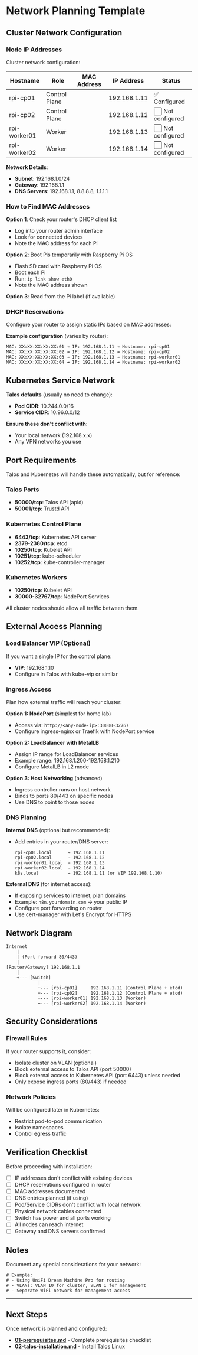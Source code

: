 # Network Planning Template

## Cluster Network Configuration

### Node IP Addresses

Cluster network configuration:

| Hostname | Role | MAC Address | IP Address | Status |
|----------|------|-------------|------------|--------|
| rpi-cp01 | Control Plane | | 192.168.1.11 | ✅ Configured |
| rpi-cp02 | Control Plane | | 192.168.1.12 | ⬜ Not configured |
| rpi-worker01 | Worker | | 192.168.1.13 | ⬜ Not configured |
| rpi-worker02 | Worker | | 192.168.1.14 | ⬜ Not configured |

**Network Details**:
- **Subnet**: 192.168.1.0/24
- **Gateway**: 192.168.1.1
- **DNS Servers**: 192.168.1.1, 8.8.8.8, 1.1.1.1

### How to Find MAC Addresses

**Option 1**: Check your router's DHCP client list
- Log into your router admin interface
- Look for connected devices
- Note the MAC address for each Pi

**Option 2**: Boot Pis temporarily with Raspberry Pi OS
- Flash SD card with Raspberry Pi OS
- Boot each Pi
- Run: `ip link show eth0`
- Note the MAC address shown

**Option 3**: Read from the Pi label (if available)

### DHCP Reservations

Configure your router to assign static IPs based on MAC addresses:

**Example configuration** (varies by router):
```
MAC: XX:XX:XX:XX:XX:01 → IP: 192.168.1.11 → Hostname: rpi-cp01
MAC: XX:XX:XX:XX:XX:02 → IP: 192.168.1.12 → Hostname: rpi-cp02
MAC: XX:XX:XX:XX:XX:03 → IP: 192.168.1.13 → Hostname: rpi-worker01
MAC: XX:XX:XX:XX:XX:04 → IP: 192.168.1.14 → Hostname: rpi-worker02
```

## Kubernetes Service Network

**Talos defaults** (usually no need to change):
- **Pod CIDR**: 10.244.0.0/16
- **Service CIDR**: 10.96.0.0/12

**Ensure these don't conflict with**:
- Your local network (192.168.x.x)
- Any VPN networks you use

## Port Requirements

Talos and Kubernetes will handle these automatically, but for reference:

### Talos Ports
- **50000/tcp**: Talos API (apid)
- **50001/tcp**: Trustd API

### Kubernetes Control Plane
- **6443/tcp**: Kubernetes API server
- **2379-2380/tcp**: etcd
- **10250/tcp**: Kubelet API
- **10251/tcp**: kube-scheduler
- **10252/tcp**: kube-controller-manager

### Kubernetes Workers
- **10250/tcp**: Kubelet API
- **30000-32767/tcp**: NodePort Services

All cluster nodes should allow all traffic between them.

## External Access Planning

### Load Balancer VIP (Optional)
If you want a single IP for the control plane:
- **VIP**: 192.168.1.10
- Configure in Talos with kube-vip or similar

### Ingress Access
Plan how external traffic will reach your cluster:

**Option 1: NodePort** (simplest for home lab)
- Access via: `http://<any-node-ip>:30000-32767`
- Configure ingress-nginx or Traefik with NodePort service

**Option 2: LoadBalancer with MetalLB**
- Assign IP range for LoadBalancer services
- Example range: 192.168.1.200-192.168.1.210
- Configure MetalLB in L2 mode

**Option 3: Host Networking** (advanced)
- Ingress controller runs on host network
- Binds to ports 80/443 on specific nodes
- Use DNS to point to those nodes

### DNS Planning

**Internal DNS** (optional but recommended):
- Add entries in your router/DNS server:
  ```
  rpi-cp01.local      → 192.168.1.11
  rpi-cp02.local      → 192.168.1.12
  rpi-worker01.local  → 192.168.1.13
  rpi-worker02.local  → 192.168.1.14
  k8s.local           → 192.168.1.11 (or VIP 192.168.1.10)
  ```

**External DNS** (for internet access):
- If exposing services to internet, plan domains
- Example: `n8n.yourdomain.com` → your public IP
- Configure port forwarding on router
- Use cert-manager with Let's Encrypt for HTTPS

## Network Diagram

```
Internet
    |
    | (Port forward 80/443)
    |
[Router/Gateway] 192.168.1.1
    |
    +--- [Switch]
            |
            +--- [rpi-cp01]     192.168.1.11 (Control Plane + etcd)
            +--- [rpi-cp02]     192.168.1.12 (Control Plane + etcd)
            +--- [rpi-worker01] 192.168.1.13 (Worker)
            +--- [rpi-worker02] 192.168.1.14 (Worker)
```

## Security Considerations

### Firewall Rules
If your router supports it, consider:
- Isolate cluster on VLAN (optional)
- Block external access to Talos API (port 50000)
- Block external access to Kubernetes API (port 6443) unless needed
- Only expose ingress ports (80/443) if needed

### Network Policies
Will be configured later in Kubernetes:
- Restrict pod-to-pod communication
- Isolate namespaces
- Control egress traffic

## Verification Checklist

Before proceeding with installation:

- [ ] IP addresses don't conflict with existing devices
- [ ] DHCP reservations configured in router
- [ ] MAC addresses documented
- [ ] DNS entries planned (if using)
- [ ] Pod/Service CIDRs don't conflict with local network
- [ ] Physical network cables connected
- [ ] Switch has power and all ports working
- [ ] All nodes can reach internet
- [ ] Gateway and DNS servers confirmed

## Notes

Document any special considerations for your network:

```
# Example:
# - Using UniFi Dream Machine Pro for routing
# - VLANs: VLAN 10 for cluster, VLAN 1 for management
# - Separate WiFi network for management access
```

---

## Next Steps

Once network is planned and configured:
- **[01-prerequisites.md](./01-prerequisites.md)** - Complete prerequisites checklist
- **[02-talos-installation.md](./02-talos-installation.md)** - Install Talos Linux
